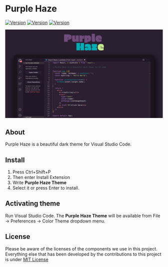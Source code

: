 # Purple Haze
[![Version](https://img.shields.io/badge/Version-1.0.5-2b1f31.svg)]()
[![Version](https://img.shields.io/badge/Contribute-PRs-2b1f31.svg)](https://github.com/fmm312/purple-haze/pulls)
[![Version](https://img.shields.io/badge/License-MIT-2b1f31.svg)](https://github.com/fmm312/purple-haze/blob/master/LICENSE)

<img src="assets/screenshot.jpg" alt="Purple Haze screenshot" />

## About
Purple Haze is a beautiful dark theme for Visual Studio Code. 

## Install

1.  Press Ctrl+Shift+P
2.  Then enter Install Extension
3.  Write **Purple Haze Theme**
4.  Select it or press Enter to install.

## Activating theme
Run Visual Studio Code. The **Purple Haze Theme** will be available from File -> Preferences -> Color Theme dropdown menu.

## License
Please be aware of the licenses of the components we use in this project. Everything else that has been developed by the contributions to this project is under [MIT License](https://github.com/fmm312/purple-haze/blob/master/LICENSE)
